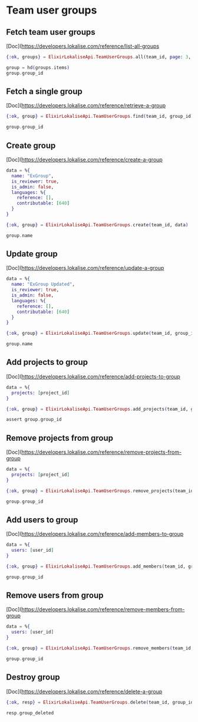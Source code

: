 # Team user groups

## Fetch team user groups

[Doc](https://developers.lokalise.com/reference/list-all-groups

```elixir
{:ok, groups} = ElixirLokaliseApi.TeamUserGroups.all(team_id, page: 3, limit: 2)

group = hd(groups.items)
group.group_id
```

## Fetch a single group

[Doc](https://developers.lokalise.com/reference/retrieve-a-group

```elixir
{:ok, group} = ElixirLokaliseApi.TeamUserGroups.find(team_id, group_id)

group.group_id
```

## Create group

[Doc](https://developers.lokalise.com/reference/create-a-group

```elixir
data = %{
  name: "ExGroup",
  is_reviewer: true,
  is_admin: false,
  languages: %{
    reference: [],
    contributable: [640]
  }
}

{:ok, group} = ElixirLokaliseApi.TeamUserGroups.create(team_id, data)

group.name
```

## Update group

[Doc](https://developers.lokalise.com/reference/update-a-group

```elixir
data = %{
  name: "ExGroup Updated",
  is_reviewer: true,
  is_admin: false,
  languages: %{
    reference: [],
    contributable: [640]
  }
}

{:ok, group} = ElixirLokaliseApi.TeamUserGroups.update(team_id, group_id, data)

group.name
```

## Add projects to group

[Doc](https://developers.lokalise.com/reference/add-projects-to-group

```elixir
data = %{
  projects: [project_id]
}

{:ok, group} = ElixirLokaliseApi.TeamUserGroups.add_projects(team_id, group_id, data)

assert group.group_id
```

## Remove projects from group

[Doc](https://developers.lokalise.com/reference/remove-projects-from-group

```elixir
data = %{
  projects: [project_id]
}

{:ok, group} = ElixirLokaliseApi.TeamUserGroups.remove_projects(team_id, group_id, data)

group.group_id
```

## Add users to group

[Doc](https://developers.lokalise.com/reference/add-members-to-group

```elixir
data = %{
  users: [user_id]
}

{:ok, group} = ElixirLokaliseApi.TeamUserGroups.add_members(team_id, group_id, data)

group.group_id
```

## Remove users from group

[Doc](https://developers.lokalise.com/reference/remove-members-from-group

```elixir
data = %{
  users: [user_id]
}

{:ok, group} = ElixirLokaliseApi.TeamUserGroups.remove_members(team_id, group_id, data)

group.group_id
```

## Destroy group

[Doc](https://developers.lokalise.com/reference/delete-a-group

```elixir
{:ok, resp} = ElixirLokaliseApi.TeamUserGroups.delete(team_id, group_id)

resp.group_deleted
```
